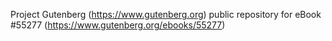 Project Gutenberg (https://www.gutenberg.org) public repository for
eBook #55277 (https://www.gutenberg.org/ebooks/55277)
